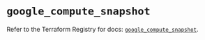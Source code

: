 # `google_compute_snapshot`

Refer to the Terraform Registry for docs: [`google_compute_snapshot`](https://registry.terraform.io/providers/hashicorp/google-beta/5.25.0/docs/resources/google_compute_snapshot).
